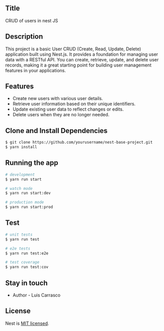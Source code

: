 ## Title

CRUD of users in nest JS

## Description

This project is a basic User CRUD (Create, Read, Update, Delete) application built using Nest.js. It provides a foundation for managing user data with a RESTful API. You can create, retrieve, update, and delete user records, making it a great starting point for building user management features in your applications.

## Features

- Create new users with various user details.
- Retrieve user information based on their unique identifiers.
- Update existing user data to reflect changes or edits.
- Delete users when they are no longer needed.

## Clone and Install Dependencies

```bash
$ git clone https://github.com/yourusername/nest-base-project.git
$ yarn install
```

## Running the app

```bash
# development
$ yarn run start

# watch mode
$ yarn run start:dev

# production mode
$ yarn run start:prod
```

## Test

```bash
# unit tests
$ yarn run test

# e2e tests
$ yarn run test:e2e

# test coverage
$ yarn run test:cov
```

## Stay in touch

- Author - Luis Carrasco

## License

Nest is [MIT licensed](LICENSE).
